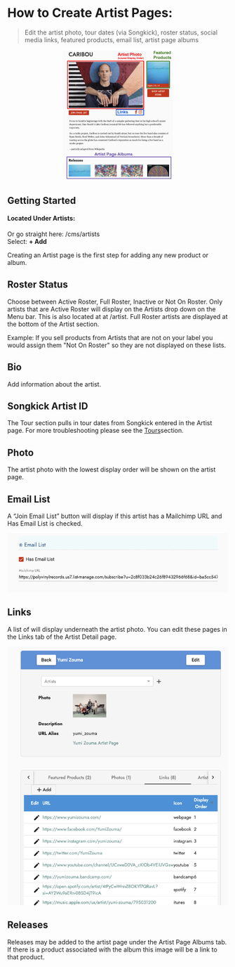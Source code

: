 # How to Create Artist Pages:
> Edit the artist photo, tour dates (via Songkick), roster status, social media links, featured products, email list, artist page albums


<p align="center"><img width=50% height=50% src="views/artist_page.png"></p>

## Getting Started
#### Located Under Artists: <br />
Or go straight here:  /cms/artists<br />
Select: **+ Add** <br />


Creating an Artist page is the first step for adding any new product or album. 

## Roster Status
Choose between Active Roster, Full Roster, Inactive or Not On Roster. Only artists that are Active Roster will display on the Artists drop down on the Menu bar. This is also located at at /artist.  Full Roster artists are displayed at the bottom of the Artist section. 

Example: If you sell products from Artists that are not on your label you would assign them "Not On Roster" so they are not displayed on these lists. 

## Bio
Add information about the artist. 

## Songkick Artist ID 
The Tour section pulls in tour dates from Songkick entered in the Artist page. For more troubleshooting please see the [Tours](tours.md)section.

## Photo
The artist photo with the lowest display order will be shown on the artist page.

## Email List

A “Join Email List” button will display if this artist has a Mailchimp URL and Has Email List is checked. 

![](views/artist_page_email_list.png)

## Links
A list of will display underneath the artist photo.  You can edit these pages in the Links tab of the Artist Detail page.

![](views/artist_page_links.png)

## Releases
Releases may be added to the artist page under the Artist Page Albums tab.  If there is a product associated with the album this image will be a link to that product.

